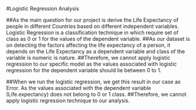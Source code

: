 #Logistic Regression Analysis

##As the main question for our project is derive the Life Expectancy of people in different Countries based on different independent variables. Logistic Regression is a classification technique in which require set of class as 0 or 1 for the values of the dependent variable.
##As our dataset is on detecting the factors affecting the life expectancy of a person, it depends on the Life Expectancy as a dependent variable and class of the variable is numeric is nature.
##Therefore, we cannot apply logistic regression to our specific model as the values associated with logistic regression for the dependent variable should lie between 0 to 1.

 
##When we run the logistic regression, we get this result in our case as Error. As the values associated with the dependent variable (Life.expectancy) does not belong to 0 or 1 class.
##Therefore, we cannot apply logistic regression technique to our analysis.
